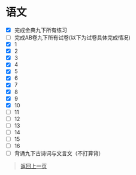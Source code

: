 # 语文
- [x] 完成金典九下所有练习
- [ ] 完成AB卷九下所有试卷(以下为试卷具体完成情况)
- [x] 1
- [x] 2
- [x] 3
- [x] 4
- [x] 5
- [x] 6
- [x] 7
- [x] 8
- [x] 9
- [x] 10
- [ ] 11
- [ ] 12
- [ ] 13
- [ ] 14
- [ ] 15
- [ ] 16
- [ ] 背诵九下古诗词与文言文（不打算背）

>[返回上一页](https://zhouhangshan.github.io/homework/2024/index.html)